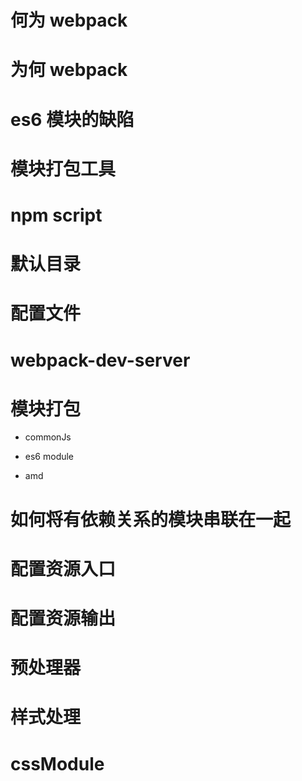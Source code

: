 # 何为 webpack

# 为何 webpack

# es6 模块的缺陷

# 模块打包工具

# npm script

# 默认目录

# 配置文件

# webpack-dev-server

# 模块打包
- commonJs

- es6 module

- amd

# 如何将有依赖关系的模块串联在一起

# 配置资源入口

# 配置资源输出

# 预处理器

# 样式处理

# cssModule